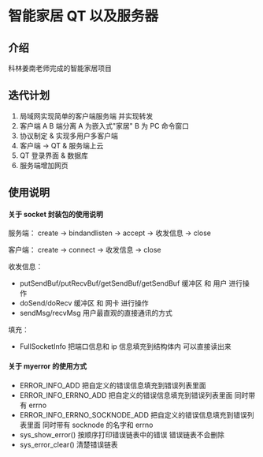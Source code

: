 # 智能家居 QT 以及服务器

## 介绍

科林姜南老师完成的智能家居项目

## 迭代计划

1. 局域网实现简单的客户端服务端 并实现转发
2. 客户端 A B 端分离 A 为嵌入式"家居" B 为 PC 命令窗口
3. 协议制定 & 实现多用户多客户端
4. 客户端 -> QT & 服务端上云
5. QT 登录界面 & 数据库
6. 服务端增加网页

## 使用说明

#### 关于 socket 封装包的使用说明

服务端： create -> bindandlisten -> accept -> 收发信息 -> close

客户端： create -> connect -> 收发信息 -> close

收发信息：

- putSendBuf/putRecvBuf/getSendBuf/getSendBuf 缓冲区 和 用户 进行操作
- doSend/doRecv 缓冲区 和 网卡 进行操作
- sendMsg/recvMsg 用户最直观的直接通讯的方式

填充：

- FullSocketInfo 把端口信息和 ip 信息填充到结构体内 可以直接读出来

#### 关于 myerror 的使用方式

- ERROR_INFO_ADD 把自定义的错误信息填充到错误列表里面
- ERROR_INFO_ERRNO_ADD 把自定义的错误信息填充到错误列表里面 同时带有 errno
- ERROR_INFO_ERRNO_SOCKNODE_ADD 把自定义的错误信息填充到错误列表里面 同时带有 socknode 的名字和 errno
- sys_show_error() 按顺序打印错误链表中的错误 错误链表不会删除
- sys_error_clear() 清楚错误链表
